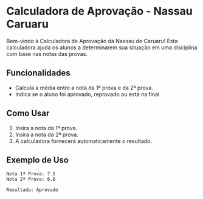 # Calculadora de Aprovação - Nassau Caruaru

Bem-vindo à Calculadora de Aprovação da Nassau de Caruaru! Esta calculadora ajuda os alunos a determinarem sua situação em uma disciplina com base nas notas das provas.

## Funcionalidades

- Calcula a média entre a nota da 1ª prova e da 2ª prova.
- Indica se o aluno foi aprovado, reprovado ou está na final.

## Como Usar

1. Insira a nota da 1ª prova.
2. Insira a nota da 2ª prova.
3. A calculadora fornecerá automaticamente o resultado.

## Exemplo de Uso

```plaintext
Nota 1ª Prova: 7.5
Nota 2ª Prova: 6.8

Resultado: Aprovado
